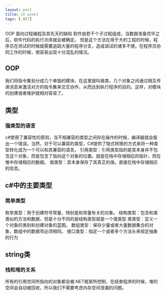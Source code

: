 ```yaml
---
layout: post
title: C# week1
tags: [.NET]
---
```


OOP
面向过程编程及其先天的缺陷
软件由若干个子过程组成，当数据准备完毕之后，软件代码的执行次序就会被确定。
但是这个方法在用于大的工程的时候，程序员在测试的时候就需要追踪大量的程序分支，造成调试的诸多不便。在程序员协同工作的时候，很容易出现十分混乱的情况。

## OOP

我们将指令集划分成几个单独的模块，在这里就叫做类，几个对象之间通过相互传递消息来激活对方的指令集来交互协作，从而达到执行程序的目的。这样，对模块的创建或者维护就相对容易了。

## 类型
### 强类型的语言
c#使用了兼容性的原则，当不相兼容的类型之间存在操作的时候，编译器就会报出一个错误。当然，对于可以兼容的类型，C#提供了隐式转换的方式来将一种类型转化成为一个可以和其兼容的语言。
引用类型：引用类型指的是其本身并不包含这个对象，而是包含了指向这个对象的位置。就是在栈中存储相应的指针，而在堆中存储相应的数据。
值类型：其本身保存了其真正的值。直接在栈中存储相应的信息。

## c#中的主要类型
### 简单类型
枚举类型：用于创建符号常量，特别是和常量有关的对象。
结构类型：包含和类类似的方法和数据，但是十分不同的是结构类型就是一个值类型
类类型：定义一个对象的类别和创建对象的蓝图。
数组类型：保存少量或者大量数据集合的对象，数组中的数据项必须相同。
接口类型：指定一个或者多个方法头来规定抽象的行为

## string类
### 栈和堆的关系
所有的引用空间所指向的对象都会被.NET框架所控制，在结束程序的时候，堆的空间会自动被回收，所以我们不需要考虑内存空间泄漏的问题。